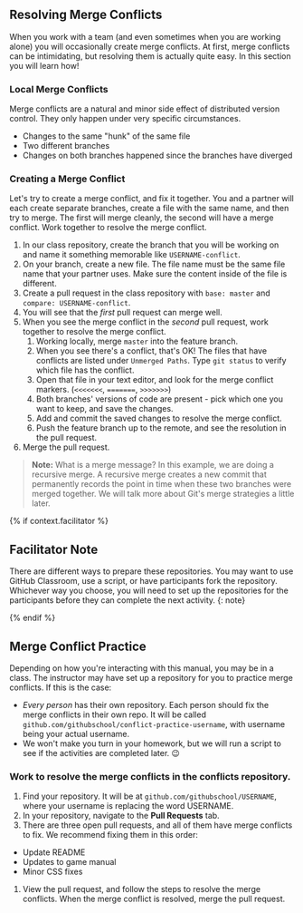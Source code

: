 ## Resolving Merge Conflicts

When you work with a team (and even sometimes when you are working alone) you will occasionally create merge conflicts. At first, merge conflicts can be intimidating, but resolving them is actually quite easy. In this section you will learn how!

### Local Merge Conflicts

Merge conflicts are a natural and minor side effect of distributed version control. They only happen under very specific circumstances.
  - Changes to the same "hunk" of the same file
  - Two different branches
  - Changes on both branches happened since the branches have diverged

### Creating a Merge Conflict

Let's try to create a merge conflict, and fix it together. You and a partner will each create separate branches, create a file with the same name, and then try to merge. The first will merge cleanly, the second will have a merge conflict. Work together to resolve the merge conflict.

1. In our class repository, create the branch that you will be working on and name it something memorable like `USERNAME-conflict`.
1. On your branch, create a new file. The file name must be the same file name that your partner uses. Make sure the content inside of the file is different.
1. Create a pull request in the class repository with `base: master` and `compare: USERNAME-conflict`.
1. You will see that the _first_ pull request can merge well.
1. When you see the merge conflict in the _second_ pull request, work together to resolve the merge conflict.
    1. Working locally, merge `master` into the feature branch.
    1. When you see there's a conflict, that's OK! The files that have conflicts are listed under `Unmerged Paths`. Type `git status` to verify which file has the conflict.
    1. Open that file in your text editor, and look for the merge conflict markers. (`<<<<<<<`, `=======`, `>>>>>>>`)
    1. Both branches' versions of code are present - pick which one you want to keep, and save the changes.
    1. Add and commit the saved changes to resolve the merge conflict.
    1. Push the feature branch up to the remote, and see the resolution in the pull request.
1. Merge the pull request.


> **Note:** What is a merge message? In this example, we are doing a recursive merge. A recursive merge creates a new commit that permanently records the point in time when these two branches were merged together. We will talk more about Git's merge strategies a little later.

{% if context.facilitator %}

## Facilitator Note

There are different ways to prepare these repositories. You may want to use GitHub Classroom, use a script, or have participants fork the repository. Whichever way you choose, you will need to set up the repositories for the participants before they can complete the next activity. 
{: note}

{% endif %}

## Merge Conflict Practice

Depending on how you're interacting with this manual, you may be in a class. The instructor may have set up a repository for you to practice merge conflicts. If this is the case:
- _Every person_ has their own repository. Each person should fix the merge conflicts in their own repo. It will be called `github.com/githubschool/conflict-practice-username`, with username being your actual username.
- We won't make you turn in your homework, but we will run a script to see if the activities are completed later. :wink:

### Work to resolve the merge conflicts in the conflicts repository.
1. Find your repository. It will be at `github.com/githubschool/USERNAME`, where your username is replacing the word USERNAME.
1. In your repository, navigate to the **Pull Requests** tab.
1. There are three open pull requests, and all of them have merge conflicts to fix. We recommend fixing them in this order:
  - Update README
  - Updates to game manual
  - Minor CSS fixes
1. View the pull request, and follow the steps to resolve the merge conflicts. When the merge conflict is resolved, merge the pull request.
